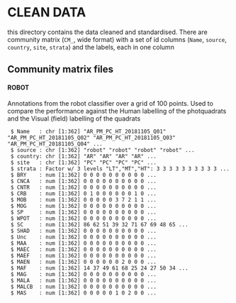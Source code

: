 # CLEAN DATA

this directory contains the data cleaned and standardised. There are community matrix (`CM_`, wide format) with a set of id columns (`Name`, `source`, `country`, `site`, `strata`) and the labels, each in one column

## Community matrix files

#### ROBOT

Annotations from the robot classifier over a grid of 100 points. Used to compare the performance against the Human labelling of the photquadrats and the Visual (field) labelling of the quadrats

```
 $ Name   : chr [1:362] "AR_PM_PC_HT_20181105_Q01" "AR_PM_PC_HT_20181105_Q02" "AR_PM_PC_HT_20181105_Q03" "AR_PM_PC_HT_20181105_Q04" ...
 $ source : chr [1:362] "robot" "robot" "robot" "robot" ...
 $ country: chr [1:362] "AR" "AR" "AR" "AR" ...
 $ site   : chr [1:362] "PC" "PC" "PC" "PC" ...
 $ strata : Factor w/ 3 levels "LT","MT","HT": 3 3 3 3 3 3 3 3 3 3 ...
 $ BRY    : num [1:362] 0 0 0 0 0 0 0 0 0 0 ...
 $ CNCA   : num [1:362] 0 0 0 0 0 0 0 0 0 0 ...
 $ CNTR   : num [1:362] 0 0 0 0 0 0 0 0 0 0 ...
 $ CRB    : num [1:362] 0 1 0 0 0 0 0 0 1 0 ...
 $ MOB    : num [1:362] 0 0 0 0 0 3 7 2 1 1 ...
 $ MOG    : num [1:362] 0 0 0 0 0 0 0 0 0 0 ...
 $ SP     : num [1:362] 0 0 0 0 0 0 0 0 0 0 ...
 $ WPOT   : num [1:362] 0 0 0 0 0 0 0 0 0 0 ...
 $ SC     : num [1:362] 86 62 51 39 32 71 67 69 48 65 ...
 $ SHAD   : num [1:362] 0 0 0 0 0 0 0 0 0 0 ...
 $ Unc    : num [1:362] 0 0 0 0 0 0 0 0 0 0 ...
 $ MAA    : num [1:362] 0 0 0 0 0 0 0 0 0 0 ...
 $ MAEC   : num [1:362] 0 0 0 0 0 0 0 0 0 0 ...
 $ MAEF   : num [1:362] 0 0 0 0 0 0 0 0 0 0 ...
 $ MAEN   : num [1:362] 0 0 0 0 0 0 2 0 0 0 ...
 $ MAF    : num [1:362] 14 37 49 61 68 25 24 27 50 34 ...
 $ MAG    : num [1:362] 0 0 0 0 0 0 0 0 0 0 ...
 $ MALA   : num [1:362] 0 0 0 0 0 0 0 0 0 0 ...
 $ MALCB  : num [1:362] 0 0 0 0 0 0 0 0 0 0 ...
 $ MAS    : num [1:362] 0 0 0 0 0 1 0 2 0 0 ...
```

